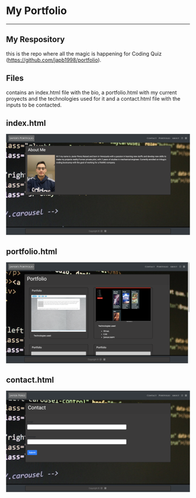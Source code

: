 # My Portfolio

<hr>

## My Respository
this is the repo where all the magic is happening for Coding Quiz (https://github.com/japb1998/portfolio). 

## Files
contains an index.html file with the bio, a portfolio.html with my current proyects and the technologies used for it and a contact.html file with the inputs to be contacted.




## index.html
![screenshot of the app](./assets/img/img1.png)
## portfolio.html
![scrennshot of how the prompt is display if you do not give your name ](./assets/img/img2.png)
 ## contact.html
 ![screenshot](./assets/img/img3.png)
 